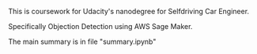 This is coursework for Udacity's nanodegree for Selfdriving Car Engineer.

Specifically Objection Detection using AWS Sage Maker.

The main summary is in file "summary.ipynb"
